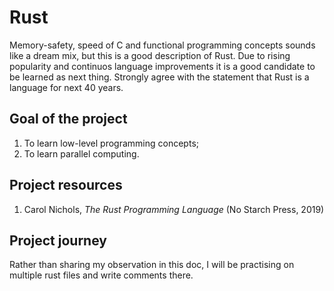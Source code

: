 # Rust

Memory-safety, speed of C and functional programming concepts sounds like a dream mix, but this is a good description of Rust. Due to rising popularity and continuos language improvements it is a good candidate to be learned as next thing. Strongly agree with the statement that Rust is a language for next 40 years.

## Goal of the project

1. To learn low-level programming concepts;
2. To learn parallel computing.

## Project resources

1. Carol Nichols, _The Rust Programming Language_ (No Starch Press, 2019)

## Project journey

Rather than sharing my observation in this doc, I will be practising on multiple rust files and write comments there.
